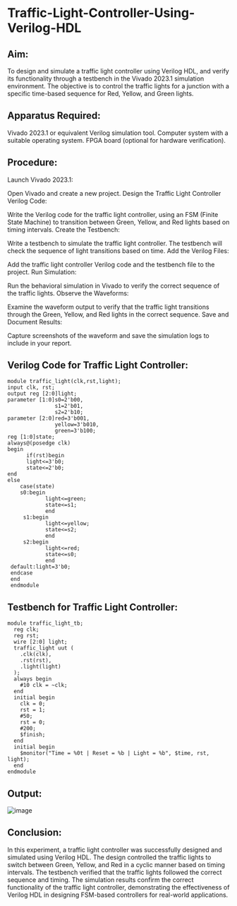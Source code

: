 # Traffic-Light-Controller-Using-Verilog-HDL
## Aim:
To design and simulate a traffic light controller using Verilog HDL, and verify its functionality through a testbench in the Vivado 2023.1 simulation environment. The objective is to control the traffic lights for a junction with a specific time-based sequence for Red, Yellow, and Green lights.

## Apparatus Required:
Vivado 2023.1 or equivalent Verilog simulation tool.
Computer system with a suitable operating system.
FPGA board (optional for hardware verification).

## Procedure:
Launch Vivado 2023.1:

Open Vivado and create a new project.
Design the Traffic Light Controller Verilog Code:

Write the Verilog code for the traffic light controller, using an FSM (Finite State Machine) to transition between Green, Yellow, and Red lights based on timing intervals.
Create the Testbench:

Write a testbench to simulate the traffic light controller. The testbench will check the sequence of light transitions based on time.
Add the Verilog Files:

Add the traffic light controller Verilog code and the testbench file to the project.
Run Simulation:

Run the behavioral simulation in Vivado to verify the correct sequence of the traffic lights.
Observe the Waveforms:

Examine the waveform output to verify that the traffic light transitions through the Green, Yellow, and Red lights in the correct sequence.
Save and Document Results:

Capture screenshots of the waveform and save the simulation logs to include in your report.

## Verilog Code for Traffic Light Controller:
```
module traffic_light(clk,rst,light);
input clk, rst;
output reg [2:0]light;
parameter [1:0]s0=2'b00,
               s1=2'b01,
               s2=2'b10;
parameter [2:0]red=3'b001,
               yellow=3'b010,
               green=3'b100;
reg [1:0]state;
always@(posedge clk)
begin
      if(rst)begin
      light<=3'b0;
      state<=2'b0;
end
else
    case(state)
    s0:begin
            light<=green;
            state<=s1;
            end
     s1:begin
            light<=yellow;
            state<=s2;
            end
     s2:begin
            light<=red;
            state<=s0;
            end
 default:light=3'b0;
 endcase
 end
 endmodule
```

## Testbench for Traffic Light Controller:
```
module traffic_light_tb;
  reg clk;
  reg rst;
  wire [2:0] light;
  traffic_light uut (
    .clk(clk),
    .rst(rst),
    .light(light)
  );
  always begin
    #10 clk = ~clk;
  end
  initial begin
    clk = 0;
    rst = 1;
    #50;
    rst = 0;
    #200;
    $finish;
  end
  initial begin
    $monitor("Time = %0t | Reset = %b | Light = %b", $time, rst, light);
  end
endmodule

```

## Output:
![image](https://github.com/user-attachments/assets/31c41f33-8bb0-44ed-abe9-87952ad969c1)


## Conclusion:
In this experiment, a traffic light controller was successfully designed and simulated using Verilog HDL. The design controlled the traffic lights to switch between Green, Yellow, and Red in a cyclic manner based on timing intervals. The testbench verified that the traffic lights followed the correct sequence and timing. The simulation results confirm the correct functionality of the traffic light controller, demonstrating the effectiveness of Verilog HDL in designing FSM-based controllers for real-world applications.
